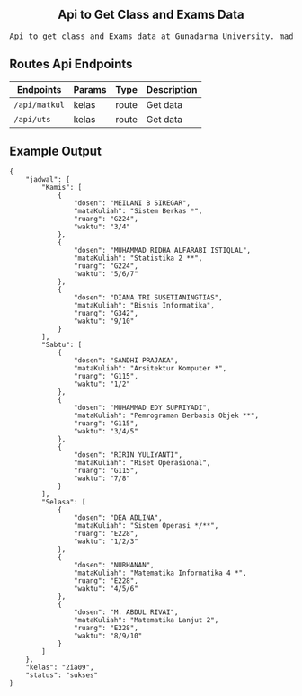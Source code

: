 ﻿<h2 align=center>Api to Get Class and Exams Data</h2>

<pre>Api to get class and Exams data at Gunadarma University. made in javascript using web scraping (cheerio) and express</pre>


## Routes Api Endpoints

| Endpoints    | Params | Type  | Description            |
| ------------ | ----- | ----- | ---------------------- |
| `/api/matkul`| kelas | route | Get data |
| `/api/uts`| kelas | route | Get data |

## Example Output
```
{
    "jadwal": {
        "Kamis": [
            {
                "dosen": "MEILANI B SIREGAR",
                "mataKuliah": "Sistem Berkas *",
                "ruang": "G224",
                "waktu": "3/4"
            },
            {
                "dosen": "MUHAMMAD RIDHA ALFARABI ISTIQLAL",
                "mataKuliah": "Statistika 2 **",
                "ruang": "G224",
                "waktu": "5/6/7"
            },
            {
                "dosen": "DIANA TRI SUSETIANINGTIAS",
                "mataKuliah": "Bisnis Informatika",
                "ruang": "G342",
                "waktu": "9/10"
            }
        ],
        "Sabtu": [
            {
                "dosen": "SANDHI PRAJAKA",
                "mataKuliah": "Arsitektur Komputer *",
                "ruang": "G115",
                "waktu": "1/2"
            },
            {
                "dosen": "MUHAMMAD EDY SUPRIYADI",
                "mataKuliah": "Pemrograman Berbasis Objek **",
                "ruang": "G115",
                "waktu": "3/4/5"
            },
            {
                "dosen": "RIRIN YULIYANTI",
                "mataKuliah": "Riset Operasional",
                "ruang": "G115",
                "waktu": "7/8"
            }
        ],
        "Selasa": [
            {
                "dosen": "DEA ADLINA",
                "mataKuliah": "Sistem Operasi */**",
                "ruang": "E228",
                "waktu": "1/2/3"
            },
            {
                "dosen": "NURHANAN",
                "mataKuliah": "Matematika Informatika 4 *",
                "ruang": "E228",
                "waktu": "4/5/6"
            },
            {
                "dosen": "M. ABDUL RIVAI",
                "mataKuliah": "Matematika Lanjut 2",
                "ruang": "E228",
                "waktu": "8/9/10"
            }
        ]
    },
    "kelas": "2ia09",
    "status": "sukses"
}
```



